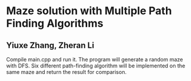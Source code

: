 # Maze solution with Multiple Path Finding Algorithms

## Yiuxe Zhang, Zheran Li

Compile main.cpp and run it. The program will generate a random maze with DFS. Six different path-finding algorithm will be implemented on the same maze and return the result for comparison.
